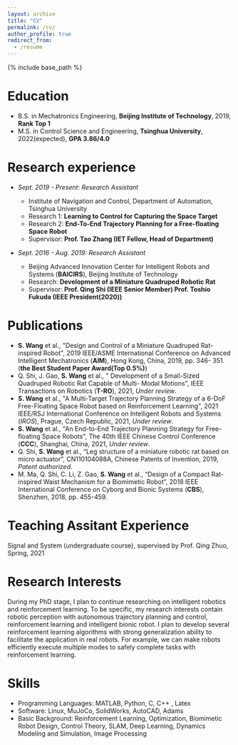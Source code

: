 ```yaml
---
layout: archive
title: "CV"
permalink: /cv/
author_profile: true
redirect_from:
  - /resume
---
```


{% include base_path %}

Education
======
* B.S. in Mechatronics Engineering, **Beijing Institute of Technology**, 2019,    **Rank Top 1**
* M.S. in Control Science and Engineering, **Tsinghua University**, 2022(expected),  **GPA 3.86/4.0**


Research experience
======
* *Sept. 2019 - Present: Research Assistant*
  * Institute of Navigation and Control, Department of Automation, Tsinghua University
  * Research 1: **Learning to Control for Capturing the Space Target**
  * Research 2: **End-To-End Trajectory Planning for a Free-floating Space Robot**
  * Supervisor: **Prof. Tao Zhang (IET Fellow, Head of Department)**

* *Sept. 2016 - Aug. 2019: Research Assistant*
  * Beijing Advanced Innovation Center for Intelligent Robots and Systems (**BAICIRS**), Beijing Institute of Technology
  * Research: **Development of a Miniature Quadruped Robotic Rat**
  * Supervisor: **Prof. Qing Shi (IEEE Senior Member) Prof. Toshio Fukuda (IEEE President(2020))**
  

Publications
======
* **S. Wang** et al., "Design and Control of a Miniature Quadruped Rat-inspired Robot", 2019 IEEE/ASME International Conference on Advanced Intelligent Mechatronics (**AIM**), Hong Kong, China, 2019, pp. 346- 351. (**the Best Student Paper Award(Top 0.5%)**)
* Q. Shi, J. Gao, **S. Wang** et al., " Development of a Small-Sized Quadruped Robotic Rat Capable of Multi- Modal Motions", IEEE Transactions on Robotics (**T-RO**), 2021, *Under review*.
* **S. Wang** et al., "A Multi-Target Trajectory Planning Strategy of a 6-DoF Free-Floating Space Robot based on Reinforcement Learning", 2021 IEEE/RSJ International Conference on Intelligent Robots and Systems (*IROS*), Prague, Czech Republic, 2021, *Under review*.
* **S. Wang** et al., "An End-to-End Trajectory Planning Strategy for Free-floating Space Robots", The 40th IEEE Chinese Control Conference (**CCC**), Shanghai, China, 2021, *Under review*.
* Q. Shi, **S. Wang** et al., “Leg structure of a miniature robotic rat based on micro actuator”, CN110104088A, Chinese Patents of Invention, 2019, *Patent authorized*.
* M. Ma, Q. Shi, C. Li, Z. Gao, **S. Wang** et al., “Design of a Compact Rat-inspired Waist Mechanism for a Biomimetic Robot”, 2018 IEEE International Conference on Cyborg and Bionic Systems (**CBS**), Shenzhen, 2018, pp. 455-459.
  
Teaching Assitant Experience
======
Signal and System (undergraduate course), supervised by Prof. Qing Zhuo, Spring, 2021 
  
Research Interests
======
During my PhD stage, I plan to continue researching on intelligent robotics and reinforcement learning. To be specific, my research interests contain robotic perception with autonomous trajectory planning and control, reinforcement learning and intelligent bionic robot. I plan to develop several reinforcement learning algorithms with strong generalization ability to facilitate the application in real robots. For example, we can make robots efficiently execute multiple modes to safely complete tasks with reinforcement learning.

Skills
======
* Programming Languages: MATLAB, Python, C, C++ , Latex
* Software: Linux, MuJoCo, SolidWorks, AutoCAD, Adams
* Basic Background: Reinforcement Learning, Optimization, Biomimetic Robot Design, Control Theory, SLAM, Deep Learning, Dynamics Modeling and Simulation, Image Processing
